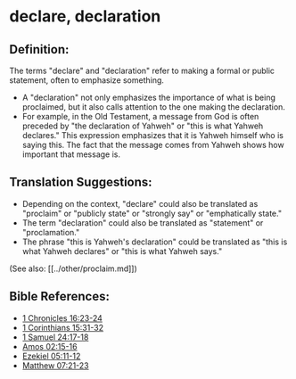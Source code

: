 # declare, declaration #

## Definition: ##

The terms "declare" and "declaration" refer to making a formal or public statement, often to emphasize something.

* A "declaration" not only emphasizes the importance of what is being proclaimed, but it also calls attention to the one making the declaration.
* For example, in the Old Testament, a message from God is often preceded by "the declaration of Yahweh" or "this is what Yahweh declares." This expression emphasizes that it is Yahweh himself who is saying this. The fact that the message comes from Yahweh shows how important that message is.

## Translation Suggestions: ##

* Depending on the context, "declare" could also be translated as "proclaim" or "publicly state" or "strongly say" or "emphatically state."
* The term "declaration" could also be translated as "statement" or "proclamation."
* The phrase "this is Yahweh's declaration" could be translated as "this is what Yahweh declares" or "this is what Yahweh says." 

(See also: [[../other/proclaim.md]])

## Bible References: ##

* [1 Chronicles 16:23-24](en/tn/1ch/help/16/23)
* [1 Corinthians 15:31-32](en/tn/1co/help/15/31)
* [1 Samuel 24:17-18](en/tn/1sa/help/24/17)
* [Amos 02:15-16](en/tn/amo/help/02/15)
* [Ezekiel 05:11-12](en/tn/ezk/help/05/11)
* [Matthew 07:21-23](en/tn/mat/help/07/21)